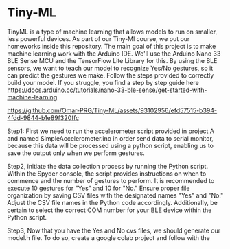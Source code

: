 # Tiny-ML
TinyML is a type of machine learning that allows models to run on smaller, less powerful devices. As part of our Tiny-Ml course,  we put our homeworks inside this repository. 
The main goal of this project is to make machine learning work with the Arduino IDE. We'll use the Arduino Nano 33 BLE Sense MCU and the TensorFlow Lite Library for this. By using the BLE sensors, we want to teach our model to recognize Yes/No gestures, so it can predict the gestures we make. Follow the steps provided to correctly build your model. If you struggle, you find a step by step guide here https://docs.arduino.cc/tutorials/nano-33-ble-sense/get-started-with-machine-learning


https://github.com/Omar-PRG/Tiny-ML/assets/93102956/efd57515-b394-4fdd-9844-b1e89f320ffc

Step1: First we need to run the accelerometer script provided in project A and named SimpleAccelerometer.ino in order send data to serial monitor, because this data will be processed using a python script, enabling us to save the output only when we perform gestures. 


Step2, initiate the data collection process by running the Python script. Within the Spyder console, the script provides instructions on when to commence and the number of gestures to perform. It is recommended to execute 10 gestures for "Yes" and 10 for "No." Ensure proper file organization by saving CSV files with the designated names "Yes" and "No." Adjust the CSV file names in the Python code accordingly. Additionally, be certain to select the correct COM number for your BLE device within the Python script.


Step3, Now that you have the Yes and No cvs files, we should generate our model.h file. To do so, create a google colab project and follow with the
